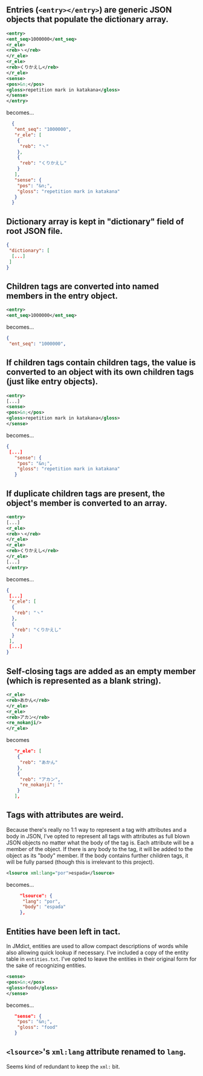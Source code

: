 ## Entries (`<entry></entry>`) are generic JSON objects that populate the dictionary array.
```xml
<entry>
<ent_seq>1000000</ent_seq>
<r_ele>
<reb>ヽ</reb>
</r_ele>
<r_ele>
<reb>くりかえし</reb>
</r_ele>
<sense>
<pos>&n;</pos>
<gloss>repetition mark in katakana</gloss>
</sense>
</entry>
```

becomes...

```json
  {
   "ent_seq": "1000000",
   "r_ele": [
    {
     "reb": "ヽ"
    },
    {
     "reb": "くりかえし"
    }
   ],
   "sense": {
    "pos": "&n;",
    "gloss": "repetition mark in katakana"
   }
  }
```

## Dictionary array is kept in "dictionary" field of root JSON file.
```json
{
 "dictionary": [
  [...]
 ]
}
```

## Children tags are converted into named members in the entry object.
```xml
<entry>
<ent_seq>1000000</ent_seq>
```

becomes...

```json
{
 "ent_seq": "1000000",
```

## If children tags contain children tags, the value is converted to an object with its own children tags (just like entry objects).
```xml
<entry>
[...]
<sense>
<pos>&n;</pos>
<gloss>repetition mark in katakana</gloss>
</sense>
```
becomes...

```json
{
 [...]
   "sense": {
    "pos": "&n;",
    "gloss": "repetition mark in katakana"
   }
```

## If duplicate children tags are present, the object's member is converted to an array.
```xml
<entry>
[...]
<r_ele>
<reb>ヽ</reb>
</r_ele>
<r_ele>
<reb>くりかえし</reb>
</r_ele>
[...]
</entry>
```

becomes...

```json
{
 [...]
 "r_ele": [
  {
   "reb": "ヽ"
  },
  {
   "reb": "くりかえし"
  }
 ],
 [...]
}
```

## Self-closing tags are added as an empty member (which is represented as a blank string).
```xml
<r_ele>
<reb>あかん</reb>
</r_ele>
<r_ele>
<reb>アカン</reb>
<re_nokanji/>
</r_ele>
```

becomes

```json
   "r_ele": [
    {
     "reb": "あかん"
    },
    {
     "reb": "アカン",
     "re_nokanji": ""
    }
   ],
```

## Tags with attributes are weird.
Because there's really no 1:1 way to represent a tag with attributes and a body in JSON, I've opted to represent all tags with attributes as full blown JSON objects no matter what the body of the tag is. Each attribute will be a member of the object. If there is any body to the tag, it will be added to the object as its "body" member. If the body contains further children tags, it will be fully parsed (though this is irrelevant to this project).

```xml
<lsource xml:lang="por">espada</lsource>
```

becomes...

```json
     "lsource": {
      "lang": "por",
      "body": "espada"
     },
```

## Entities have been left in tact.
In JMdict, entities are used to allow compact descriptions of words while also allowing quick lookup if necessary. I've included a copy of the entity table in `entities.txt`. I've opted to leave the entities in their original form for the sake of recognizing entities.

```xml
<sense>
<pos>&n;</pos>
<gloss>food</gloss>
</sense>
```

becomes...

```json
   "sense": {
    "pos": "&n;",
    "gloss": "food"
   }
```


## `<lsource>`'s `xml:lang` attribute renamed to `lang`.
Seems kind of redundant to keep the `xml:` bit.